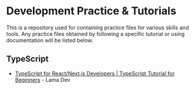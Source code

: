 # Development Practice & Tutorials
This is a repository used for containing practice files for various skills and tools. 
Any practice files obtained by following a specific tutorial or using documentation will be listed below. 

## TypeScript
* [TypeScript for React/Next.js Developers | TypeScript Tutorial for Beginners](https://www.youtube.com/watch?v=WlxcujsvcIY) - Lama Dev
